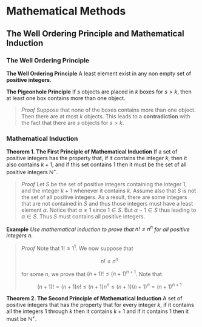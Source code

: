 # Mathematical Methods

## The Well Ordering Principle and Mathematical Induction

### The Well Ordering Principle

**The Well Ordering Principle** A least element exist in any non empty set of **positive integers**.

**The Pigeonhole Principle** If $s$ objects are placed in $k$ boxes for $s>k$, then at least one box contains more than one object.

> *Proof* Suppose that none of the boxes contains more than one object. Then there are at most $k$ objects. This leads to a **contradiction** with the fact that there are $s$ objects for $s>k$.

### Mathematical Induction

**Theorem 1. The First Principle of Mathematical Induction** If a set of positive integers has the property that, if it contains the integer $k$, then it also contains $k+1$, and if this set contains $1$ then it must be the set of all positive integers $\mathbb{N}^+$.

> *Proof* Let $S$ be the set of positive integers containing the integer $1$, and the integer $k+1$ whenever it contains $k$. Assume also that $S$ is not the set of all positive integers. As a result, there are some integers that are not contained in $S$ and thus those integers must have a least element $\alpha$. Notice that $\alpha \neq 1$ since $1 \in S$. But $\alpha-1 \in S$ thus leading to $\alpha \in S$. Thus $S$ must contains all positive integers.

**Example** *Use mathematical induction to prove that $n! \leq n^n$ for all positive integers n.*

> *Proof* Note that $1! \leq 1^1$. We now suppose that
>
> $$
> n! \leq n^n
> $$
>
> for some $n$, we prove that $(n+1)! \leq (n+1)^{n+1}$. Note that
>
> $$
> (n+1)! = (n+1)n! \leq (n+1)n^n \leq (n+1)(n+1)^n = (n+1)^{n+1}
> $$

**Theorem 2. The Second Principle of Mathematical Induction** A set of positive integers that has the property that for every integer $k$, if it contains all the integers $1$ through $k$ then it contains $k+1$ and if it contains $1$ then it must be $\mathbb{N}^+$.